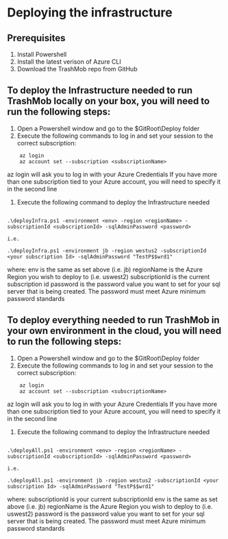# Deploying the infrastructure

## Prerequisites
1. Install Powershell
1. Install the latest verison of Azure CLI
1. Download the TrashMob repo from GitHub

## To deploy the Infrastructure needed to run TrashMob locally on your box, you will need to run the following steps:
1. Open a Powershell window and go to the $GitRoot\Deploy folder
1. Execute the following commands to log in and set your session to the correct subscription:
```
    az login
    az account set --subscription <subscriptionName>
```
  az login will ask you to log in with your Azure Credentials
  If you have more than one subscription tied to your Azure account, you will need to specify it in the second line
  
1. Execute the following command to deploy the Infrastructure needed
```

.\deployInfra.ps1 -environment <env> -region <regionName> -subscriptionId <subscriptionId> -sqlAdminPassword <password>

i.e.

.\deployInfra.ps1 -environment jb -region westus2 -subscriptionId <your subscription Id> -sqlAdminPassword "TestP$$wrd1"

```
where:
  env is the same as set above (i.e. jb)
  regionName is the Azure Region you wish to deploy to (i.e. uswest2)
  subscriptionId is the current subscription id
  password is the password value you want to set for your sql server that is being created. The password must meet Azure minimum password standards

## To deploy everything needed to run TrashMob in your own environment in the cloud, you will need to run the following steps:
1. Open a Powershell window and go to the $GitRoot\Deploy folder
1. Execute the following commands to log in and set your session to the correct subscription:
```
    az login
    az account set --subscription <subscriptionName>
```
  az login will ask you to log in with your Azure Credentials
  If you have more than one subscription tied to your Azure account, you will need to specify it in the second line
  
1. Execute the following command to deploy the Infrastructure needed
```

.\deployAll.ps1 -environment <env> -region <regionName> -subscriptionId <subscriptionId> -sqlAdminPassword <password>

i.e.

.\deployAll.ps1 -environment jb -region westus2 -subscriptionId <your subscription Id> -sqlAdminPassword "TestP$$wrd1"

```
where:
  subscriptionId is your current subscriptionId
  env is the same as set above (i.e. jb)
  regionName is the Azure Region you wish to deploy to (i.e. uswest2)
  password is the password value you want to set for your sql server that is being created. The password must meet Azure minimum password standards
